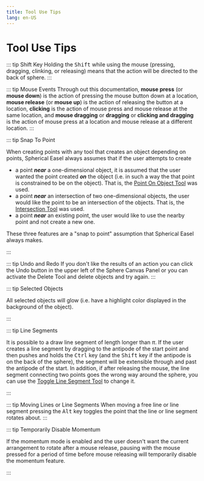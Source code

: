```yaml
---
title: Tool Use Tips
lang: en-US
---
```


# Tool Use Tips

::: tip Shift Key
Holding the <kbd>Shift</kbd> while using the mouse (pressing, dragging, clinking, or releasing) means that the action will be directed to the back of sphere.
:::

::: tip Mouse Events
Through out this documentation, **mouse press** (or **mouse down**) is the action of pressing the mouse button down at a location, **mouse release** (or **mouse up**) is the action of releasing the button at a location, **clicking** is the action of mouse press and mouse release at the same location, and **mouse dragging** or **dragging** or **clicking and dragging** is the action of mouse press at a location and mouse release at a different location.
:::

::: tip Snap To Point

When creating points with any tool that creates an object depending on points, Spherical Easel always assumes that if the user attempts to create

- a point _**near**_ a one-dimensional object, it is assumed that the user wanted the point created _**on**_ the object (i.e. in such a way the that point is constrained to be on the object). That is, the [Point On Object Tool](/tools/construction#point-on-object) was used.
- a point _**near**_ an intersection of two one-dimensional objects, the user would like the point to be an intersection of the objects. That is, the [Intersection Tool](/tools/construction#intersection) was used.
- a point _**near**_ an existing point, the user would like to use the nearby point and not create a new one.

These three features are a "snap to point" assumption that Spherical Easel always makes.

:::

::: tip Undo and Redo
If you don't like the results of an action you can click the Undo button in the upper left of the Sphere Canvas Panel or you can activate the Delete Tool and delete objects and try again.
:::

::: tip Selected Objects

All selected objects will glow (i.e. have a highlight color displayed in the background of the object).

:::

::: tip Line Segments

It is possible to a draw line segment of length longer than $\pi$. If the user creates a line segment by dragging to the antipode of the start point and then pushes and holds the <kbd>Ctrl</kbd> key (and the <kbd>Shift</kbd> key if the antipode is on the back of the sphere), the segment will be extensible through and past the antipode of the start. In addition, if after releasing the mouse, the line segment connecting two points goes the wrong way around the sphere, you can use the [Toggle Line Segment Tool](/tools/basic#toggle-line-segment) to change it.

:::

::: tip Moving Lines or Line Segments
When moving a free line or line segment pressing the <kbd>Alt</kbd> key toggles the point that the line or line segment rotates about.
:::

::: tip Temporarily Disable Momentum

If the momentum mode is enabled and the user doesn't want the current arrangement to rotate after a mouse release, pausing with the mouse pressed for a period of time before mouse releasing will temporarily disable the momentum feature.

:::
